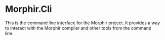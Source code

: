 # Morphir.Cli

This is the command line interface for the Morphir project. It provides a way to interact with the Morphir compiler and other tools from the command line.
